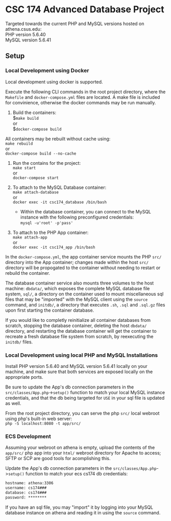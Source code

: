 # CSC 174 Advanced Database Project

Targeted towards the current PHP and MySQL versions hosted on athena.csus.edu:  
PHP version 5.6.40  
MySQL version 5.6.41  

## Setup

### Local Development using Docker

Local development using docker is supported.

Execute the following CLI commands in the root project directory, where the `Makefile` and `docker-compose.yml` files are located. A make file is included for convinience, otherwise the docker commands may be run manually.

1. Build the containers:  
$`make build`  
or  
$`docker-compose build`
  
  All containers may be rebuilt without cache using:  
`make rebuild`  
or  
`docker-compose build --no-cache`

1. Run the contains for the project:  
`make start`  
or  
`docker-compose start`

1. To attach to the MySQL Database container:  
`make attach-database`  
or  
`docker exec -it csc174_database /bin/bash`  

    - Within the database container, you can connect to the MySQL instance with the following preconfigured credentials:  
    `mysql -u'root' -p'pass'`

1. To attach to the PHP App container:  
`make attach-app`  
or  
`docker exec -it csc174_app /bin/bash`

In the `docker-compose.yml`, the app container service mounts the PHP `src/` directory into the App container; changes made within the host `src/` directory will be propogated to the container without needing to restart or rebuild the container.

The database container service also mounts three volumes to the host machine: `dbdata/`, which exposes the complete MySQL database file system, `sql/`, a directory on the container used to mount miscellaneous sql files that may be "imported" with the MySQL client using the `source` command, and `initdb/`, a directory that executes `.sh`, `.sql` and `.sql.gz` files upon first starting the container database.

If you would like to completly reinitialize all container databases from scratch, stopping the database container, deleting the host `dbdata/` directory, and restarting the database container will get the container to recreate a fresh database file system from scratch, by reexecuting the `initdb/` files.

### Local Development using local PHP and MySQL Installations

Install PHP version 5.6.40 and MySQL version 5.6.41 locally on your machine, and make sure that both services are exposed locally on the appropriate ports.

Be sure to update the App's db connection parameters in the `src/classes/App.php`->`setup()` function to match your local MySQL instance credentials, and that the db being targeted for `USE` in your sql file is updated as well.

From the root project directory, you can serve the php `src/` local webroot using php's built-in web server:  
`php -S localhost:8080 -t app/src/`

### ECS Development

Assuming your webroot on athena is empty, upload the contents of the `app/src/` php app into your `html/` webroot directory for Apache to access; SFTP or SCP are good tools for acomplishing this.

Update the App's db connection parameters in the `src/classes/App.php`->`setup()` function to match your ecs cs174 db credentials:

```txt
hostname: athena:3306
username: cs174###
database: cs174###
password: ********
```

If you have an sql file, you may "import" it by logging into your MySQL database instance on athena and reading it in using the `source` command.
